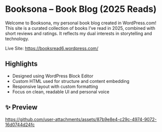 # Booksona – Book Blog (2025 Reads)

Welcome to Booksona, my personal book blog created in WordPress.com!  
This site is a curated collection of books I’ve read in 2025, combined with short reviews and ratings. It reflects my dual interests in storytelling and technology.

Live Site: https://booksread6.wordpress.com/

##  Highlights
- Designed using WordPress Block Editor
- Custom HTML used for structure and content embedding
- Responsive layout with custom formatting
- Focus on clean, readable UI and personal voice

## ✨ Preview
https://github.com/user-attachments/assets/87b9e8e4-c29c-4974-9072-16d0744d24fc
